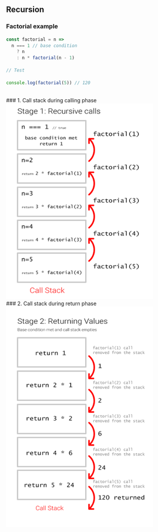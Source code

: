 ## Recursion

### Factorial example

```js
const factorial = n =>
  n === 1 // base condition
    ? n
    : n * factorial(n - 1)

// Test

console.log(factorial(5)) // 120
```
<br>
### 1. Call stack during calling phase
<img
  src='../../../images/factorial-stage-01.png'
  alt='factorial during calling stage'
  width='400'
/>
<br>
### 2. Call stack during return phase
<img
  src='../../../images/factorial-stage-02.png'
  alt='factorial during return stage'
  width='400'
/>
